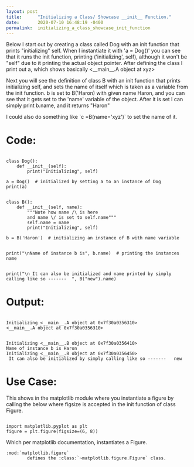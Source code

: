 ```yaml
---
layout: post
title:      "Initializing a Class/ Showcase __init__ Function."
date:       2020-07-10 16:48:19 -0400
permalink:  initializing_a_class_showcase_init_function
---
```


<p>
    Below I start out by creating a class called Dog with an init function that prints "initializing" self.  When I instantiate it with 'a = Dog()' you can see that it runs the init function, printing ('initializing', self), although it won't be "self" due to it printing the actual object pointer.  After defining the class I print out a, which shows basically <__main__.A object at xyz> </p>

<p>
    Next you will see the definition of class B with an init function that prints initializing self, and sets the name of itself which is taken as a variable from the init function.  b is set to B('Haron) with given name Haron, and you can see that it gets set to the 'name' variable of the object.  After it is set I can simply print b.name, and it returns "Haron"
</p>

<p> 
    I could also do something like `c =B(name='xyz')`  to set the name of it. </p>


# Code:
<pre><code>
class Dog():
    def __init__(self):
        print("Initializing", self)
        
a = Dog()  # initialized by setting a to an instance of Dog
print(a)


class B():
    def __init__(self, name):
        """Note how name /\ is here
        and name \/ is set to self.name"""
        self.name = name
        print("Initializing", self)

b = B('Haron')  # initializing an instance of B with name variable


print("\nName of instance b is", b.name)  # printing the instances name


print("\n It can also be initialized and name printed by simply calling like so -------  ", B("new").name)
</code></pre>

# Output:

<pre><code>
Initializing <__main__.A object at 0x7f30a0356310>
<__main__.A object at 0x7f30a0356310>


Initializing <__main__.B object at 0x7f30a0356410>
Name of instance b is Haron
Initializing <__main__.B object at 0x7f30a0356450>
 It can also be initialized by simply calling like so -------   new
</code></pre>

# Use Case:

<p> This shows in the matplotlib module where you instantiate a figure by calling the below where figsize is accepted in the init function of class Figure.
<pre><code>
import matplotlib.pyplot as plt
figure = plt.figure(figsize=(6, 8))</code></pre>


Which per matplotlib documentation, instantiates a Figure.

<pre><code>:mod:`matplotlib.figure`
        defines the :class:`~matplotlib.figure.Figure` class.
</code></pre>
</p>
